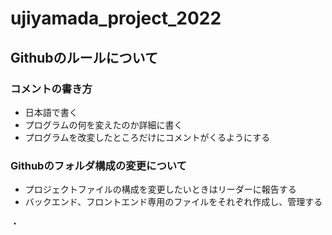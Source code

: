 # ujiyamada_project_2022
<h2>Githubのルールについて</h2>
  <h3>コメントの書き方</h3>
  <ul>
    <li>日本語で書く
    <li>プログラムの何を変えたのか詳細に書く
    <li>プログラムを改変したところだけにコメントがくるようにする
  </ul>
  <h3>Githubのフォルダ構成の変更について</h3>
  <ul>
    <li>プロジェクトファイルの構成を変更したいときはリーダーに報告する
    <li>バックエンド、フロントエンド専用のファイルをそれぞれ作成し、管理する
  </ul>
    ・

